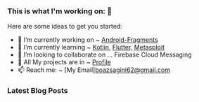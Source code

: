 ### This is what I'm working on: 👋

Here are some ideas to get you started:

- 🔭 I’m currently working on ~ [Android-Fragments](https://developer.android.com/s/results/?q=fragments&authuser=1)
- 🌱 I’m currently learning ~ [Kotlin](https://kotlinlang.org/), [Flutter](https://flutter.dev/), [Metasploit](https://www.metasploit.com/)
- 👯 I’m looking to collaborate on ... Firebase Cloud Messaging
- 💬 All My projects are in ~ [Profile](https://github.com/SaginiChan/)
- 📫 Reach me: ~ [My Email]boazsagini62@gmail.com



### Latest Blog Posts
<!-- BLOG-POST-LIST:START -->

<!-- BLOG-POST-LIST:END -->
